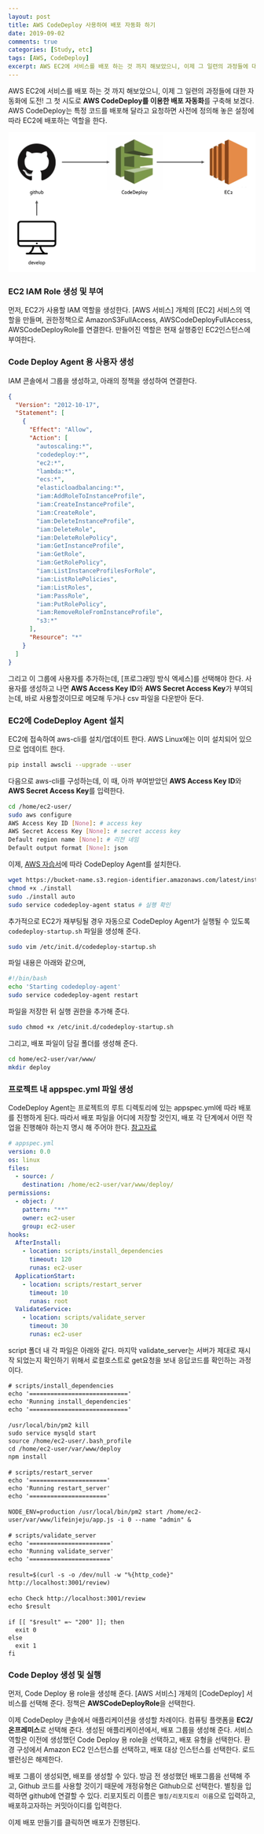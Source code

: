 ```yaml
---
layout: post
title: AWS CodeDeploy 사용하여 배포 자동화 하기
date: 2019-09-02
comments: true
categories: [Study, etc]
tags: [AWS, CodeDeploy]
excerpt: AWS EC2에 서비스를 배포 하는 것 까지 해보았으니, 이제 그 일련의 과정들에 대한 자동화에 도전! 그 첫 시도로 AWS CodeDeploy를 이용한 배포자동화를 구축해 보겠다. AWS CodeDeploy는 특정 코드를 배포해 달라고 요청하면 사전에 정의해 놓은 설정에 따라 EC2에 배포하는 역할을 한다.
---
```


AWS EC2에 서비스를 배포 하는 것 까지 해보았으니, 이제 그 일련의 과정들에 대한 자동화에 도전! 그 첫 시도로 **AWS CodeDeploy를 이용한 배포 자동화**를 구축해 보겠다. AWS CodeDeploy는 특정 코드를 배포해 달라고 요청하면 사전에 정의해 놓은 설정에 따라 EC2에 배포하는 역할을 한다.

![CodeDeploy](/images/code_deploy.png "CodeDeploy")

### EC2 IAM Role 생성 및 부여

먼저, EC2가 사용할 IAM 역할을 생성한다. [AWS 서비스] 개체의 [EC2] 서비스의 역할을 만들며, 권한정책으로 AmazonS3FullAccess, AWSCodeDeployFullAccess, AWSCodeDeployRole를 연결한다. 만들어진 역할은 현재 실행중인 EC2인스턴스에 부여한다.

### Code Deploy Agent 용 사용자 생성

IAM 콘솔에서 그룹을 생성하고, 아래의 정책을 생성하여 연결한다.

```json
{
  "Version": "2012-10-17",
  "Statement": [
    {
      "Effect": "Allow",
      "Action": [
        "autoscaling:*",
        "codedeploy:*",
        "ec2:*",
        "lambda:*",
        "ecs:*",
        "elasticloadbalancing:*",
        "iam:AddRoleToInstanceProfile",
        "iam:CreateInstanceProfile",
        "iam:CreateRole",
        "iam:DeleteInstanceProfile",
        "iam:DeleteRole",
        "iam:DeleteRolePolicy",
        "iam:GetInstanceProfile",
        "iam:GetRole",
        "iam:GetRolePolicy",
        "iam:ListInstanceProfilesForRole",
        "iam:ListRolePolicies",
        "iam:ListRoles",
        "iam:PassRole",
        "iam:PutRolePolicy",
        "iam:RemoveRoleFromInstanceProfile",
        "s3:*"
      ],
      "Resource": "*"
    }
  ]
}
```

그리고 이 그룹에 사용자를 추가하는데, [프로그래밍 방식 엑세스]를 선택해야 한다. 사용자를 생성하고 나면 **AWS Access Key ID**와 **AWS Secret Access Key**가 부여되는데, 바로 사용할것이므로 메모해 두거나 csv 파일을 다운받아 둔다.

### EC2에 CodeDeploy Agent 설치

EC2에 접속하여 aws-cli를 설치/업데이트 한다. AWS Linux에는 이미 설치되어 있으므로 업데이트 한다.

```bash
pip install awscli --upgrade --user
```

다음으로 aws-cli를 구성하는데, 이 때, 아까 부여받았던 **AWS Access Key ID**와 **AWS Secret Access Key**를 입력한다.

```bash
cd /home/ec2-user/
sudo aws configure
AWS Access Key ID [None]: # access key
AWS Secret Access Key [None]: # secret access key
Default region name [None]: # 리전 네임
Default output format [None]: json
```

이제, [AWS 자습서](https://docs.aws.amazon.com/ko_kr/codedeploy/latest/userguide/codedeploy-agent-operations-install-linux.html)에 따라 CodeDeploy Agent를 설치한다.

```bash
wget https://bucket-name.s3.region-identifier.amazonaws.com/latest/install
chmod +x ./install
sudo ./install auto
sudo service codedeploy-agent status # 실행 확인
```

추가적으로 EC2가 재부팅될 경우 자동으로 CodeDeploy Agent가 실행될 수 있도록 `codedeploy-startup.sh` 파일을 생성해 준다.

```bash
sudo vim /etc/init.d/codedeploy-startup.sh
```

파일 내용은 아래와 같으며,

```bash
#!/bin/bash
echo 'Starting codedeploy-agent'
sudo service codedeploy-agent restart
```

파일을 저장한 뒤 실행 권한을 추가해 준다.

```bash
sudo chmod +x /etc/init.d/codedeploy-startup.sh
```

그리고, 배포 파일이 담길 폴더를 생성해 준다.

```bash
cd home/ec2-user/var/www/
mkdir deploy
```

### 프로젝트 내 appspec.yml 파일 생성

CodeDeploy Agent는 프로젝트의 루트 디렉토리에 있는 appspec.yml에 따라 배포를 진행하게 된다. 따라서 배포 파일을 어디에 저장할 것인지, 배포 각 단계에서 어떤 작업을 진행해야 하는지 명시 해 주어야 한다. [참고자료](https://docs.aws.amazon.com/ko_kr/codedeploy/latest/userguide/reference-appspec-file.html)

```yml
# appspec.yml
version: 0.0
os: linux
files:
  - source: /
    destination: /home/ec2-user/var/www/deploy/
permissions:
  - object: /
    pattern: "**"
    owner: ec2-user
    group: ec2-user
hooks:
  AfterInstall:
    - location: scripts/install_dependencies
      timeout: 120
      runas: ec2-user
  ApplicationStart:
    - location: scripts/restart_server
      timeout: 10
      runas: root
  ValidateService:
    - location: scripts/validate_server
      timeout: 30
      runas: ec2-user
```

script 폴더 내 각 파일은 아래와 같다.
마지막 validate_server는 서버가 제대로 재시작 되었는지 확인하기 위해서 로컬호스트로 get요청을 보내 응답코드를 확인하는 과정이다.

```
# scripts/install_dependencies
echo '============================'
echo 'Running install_dependencies'
echo '============================'

/usr/local/bin/pm2 kill
sudo service mysqld start
source /home/ec2-user/.bash_profile
cd /home/ec2-user/var/www/deploy
npm install

# scripts/restart_server
echo '======================'
echo 'Running restart_server'
echo '======================'

NODE_ENV=production /usr/local/bin/pm2 start /home/ec2-user/var/www/lifeinjeju/app.js -i 0 --name "admin" &

# scripts/validate_server
echo '======================='
echo 'Running validate_server'
echo '======================='

result=$(curl -s -o /dev/null -w "%{http_code}" http://localhost:3001/review)

echo Check http://localhost:3001/review
echo $result

if [[ "$result" =~ "200" ]]; then
  exit 0
else
  exit 1
fi
```

### Code Deploy 생성 및 실행

먼저, Code Deploy 용 role을 생성해 준다. [AWS 서비스] 개체의 [CodeDeploy] 서비스를 선택해 준다. 정책은 **AWSCodeDeployRole**을 선택한다.

이제 CodeDeploy 콘솔에서 애플리케이션을 생성할 차례이다. 컴퓨팅 플랫폼을 **EC2/온프레미스**로 선택해 준다. 생성된 애플리케이션에서, 배포 그룹을 생성해 준다. 서비스 역할은 이전에 생성했던 Code Deploy 용 role을 선택하고, 배포 유형을 선택한다. 환경 구성에서 Amazon EC2 인스턴스를 선택하고, 배포 대상 인스턴스를 선택한다. 로드밸런싱은 해제한다.

배포 그룹이 생성되면, 배포를 생성할 수 있다. 방금 전 생성했던 배포그룹을 선택해 주고, Github 코드를 사용할 것이기 때문에 개정유형은 Github으로 선택한다. 별칭을 입력하면 github에 연결할 수 있다. 리포지토리 이름은 `별칭/리포지토리 이름`으로 입력하고, 배포하고자하는 커밋아이디를 입력한다.

이제 배포 만들기를 클릭하면 배포가 진행된다.
